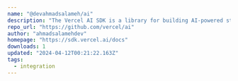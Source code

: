 ```yaml
---
name: "@devahmadsalameh/ai"
description: "The Vercel AI SDK is a library for building AI-powered streaming text and chat UIs."
repo_url: "https://github.com/vercel/ai"
author: "ahmadsalamehdev"
homepage: "https://sdk.vercel.ai/docs"
downloads: 1
updated: "2024-04-12T00:21:22.163Z"
tags: 
  - integration
---
```

